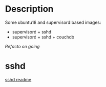 Description
========

Some ubuntu18 and supervisord based images:
- supervisord + sshd
- supervisord + sshd + couchdb

*Refacto on going*


# sshd

[sshd readme](ubuntu18-supervisord-ssh/README.md)






